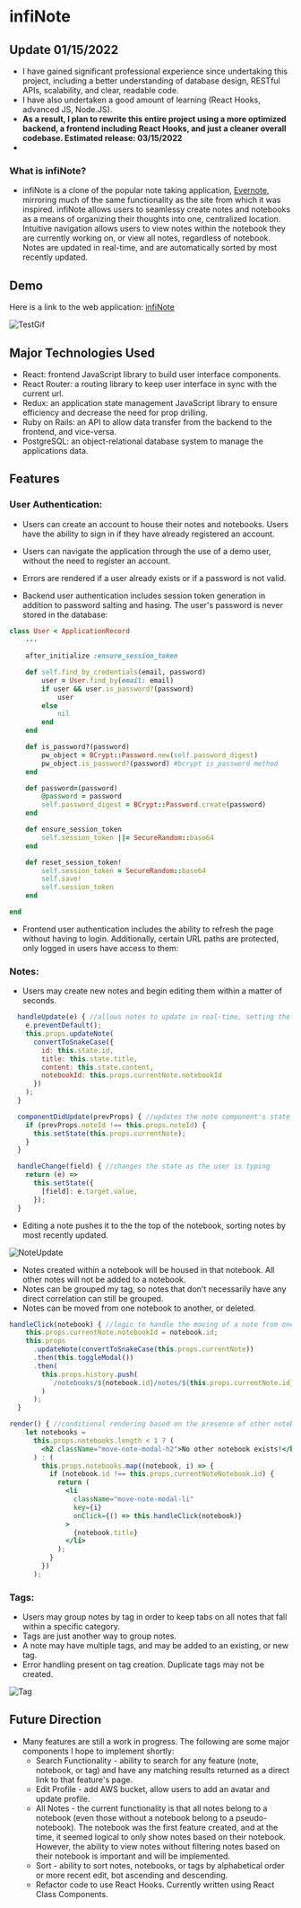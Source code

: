 # infiNote

## Update 01/15/2022
* I have gained significant professional experience since undertaking this project, including a better understanding of database design, RESTful APIs, scalability, and clear, readable code.
* I have also undertaken a good amount of learning (React Hooks, advanced JS, Node.JS).
* **As a result, I plan to rewrite this entire project using a more optimized backend, a frontend including React Hooks, and just a cleaner overall codebase. Estimated release: 03/15/2022**
* 
### What is infiNote?

* infiNote is a clone of the popular note taking application, [Evernote](http://evernote.com), mirroring much of the same functionality as the site from which it was inspired. infiNote allows users to seamlessy create notes and notebooks as a means of organizing their thoughts into one, centralized location. Intuitive navigation allows users to view notes within the notebook they are currently working on, or view all notes, regardless of notebook. Notes are updated in real-time, and are automatically sorted by most recently updated.

## Demo
Here is a link to the web application: [infiNote](http://infinote-app.herokuapp.com/#/)

![TestGif](https://user-images.githubusercontent.com/77806372/122686604-eda72b00-d1df-11eb-8029-22941bfe9595.gif)


## Major Technologies Used
* React: frontend JavaScript library to build user interface components.
* React Router: a routing library to keep user interface in sync with the current url.
* Redux: an application state management JavaScript library to ensure efficiency and decrease the need for prop drilling. 
* Ruby on Rails: an API to allow data transfer from the backend to the frontend, and vice-versa.
* PostgreSQL: an object-relational database system to manage the applications data.

## Features
### User Authentication:
* Users can create an account to house their notes and notebooks. Users have the ability to sign in if they have already registered an account.
* Users can navigate the application through the use of a demo user, without the need to register an account.
* Errors are rendered if a user already exists or if a password is not valid.

* Backend user authentication includes session token generation in addition to password salting and hasing. The user's password is never stored in the database: 
```ruby
class User < ApplicationRecord
    ...
    
    after_initialize :ensure_session_token

    def self.find_by_credentials(email, password)
        user = User.find_by(email: email)
        if user && user.is_password?(password)
            user
        else
            nil
        end
    end

    def is_password?(password)
        pw_object = BCrypt::Password.new(self.password_digest)
        pw_object.is_password?(password) #bcrypt is_password method
    end

    def password=(password)
        @password = password
        self.password_digest = BCrypt::Password.create(password)
    end

    def ensure_session_token
        self.session_token ||= SecureRandom::base64
    end

    def reset_session_token!
        self.session_token = SecureRandom::base64
        self.save!
        self.session_token
    end

end


```
* Frontend user authentication includes the ability to refresh the page without having to login. Additionally, certain URL paths are protected, only logged in users have access to them: 


### Notes:
* Users may create new notes and begin editing them within a matter of seconds. 
```jsx
  handleUpdate(e) { //allows notes to update in real-time, setting the react component state to the user's input
    e.preventDefault();
    this.props.updateNote(
      convertToSnakeCase({
        id: this.state.id,
        title: this.state.title,
        content: this.state.content,
        notebookId: this.props.currentNote.notebookId
      })
    );
  }

  componentDidUpdate(prevProps) { //updates the note component's state to render the most recently selected note
    if (prevProps.noteId !== this.props.noteId) {
      this.setState(this.props.currentNote);
    }
  }

  handleChange(field) { //changes the state as the user is typing
    return (e) =>
      this.setState({
        [field]: e.target.value,
      });
  }

```

* Editing a note pushes it to the the top of the notebook, sorting notes by most recently updated.  

![NoteUpdate](https://user-images.githubusercontent.com/77806372/122686661-5a222a00-d1e0-11eb-94bc-cb102ffad6c4.gif)
* Notes created within a notebook will be housed in that notebook. All other notes will not be added to a notebook.
* Notes can be grouped my tag, so notes that don't necessarily have any direct correlation can still be grouped.
* Notes can be moved from one notebook to another, or deleted. 


```jsx
handleClick(notebook) { //logic to handle the moving of a note from one notebook to another
    this.props.currentNote.notebookId = notebook.id;
    this.props
      .updateNote(convertToSnakeCase(this.props.currentNote))
      .then(this.toggleModal())
      .then(
        this.props.history.push(
          `/notebooks/${notebook.id}/notes/${this.props.currentNote.id}`
        )
      );
  }

render() { //conditional rendering based on the presence of other notebooks
    let notebooks =
      this.props.notebooks.length < 1 ? (
        <h2 className="move-note-modal-h2">No other notebook exists!</h2>
      ) : (
        this.props.notebooks.map((notebook, i) => {
          if (notebook.id !== this.props.currentNoteNotebook.id) {
            return (
              <li
                className="move-note-modal-li"
                key={i}
                onClick={() => this.handleClick(notebook)}
              >
                {notebook.title}
              </li>
            );
          }
        })
      );
```
### Tags:
* Users may group notes by tag in order to keep tabs on all notes that fall within a specific category.
* Tags are just another way to group notes. 
* A note may have multiple tags, and may be added to an existing, or new tag. 
* Error handling present on tag creation. Duplicate tags may not be created.

![Tag](https://user-images.githubusercontent.com/77806372/122686789-1bd93a80-d1e1-11eb-9917-86d497ed3616.gif)



## Future Direction
* Many features are still a work in progress. The following are some major components I hope to implement shortly:
  * Search Functionality - ability to search for any feature (note, notebook, or tag) and have any matching results returned as a direct link to that feature's page.
  * Edit Profile - add AWS bucket, allow users to add an avatar and update profile.
  * All Notes - the current functionality is that all notes belong to a notebook (even those without a notebook belong to a pseudo-notebook). The notebook was the first feature created, and at the time, it seemed logical to only show notes based on their notebook. However, the ability to view notes without filtering notes based on their notebook is important and will be implemented.
  * Sort - ability to sort notes, notebooks, or tags by alphabetical order or more recent edit, bot ascending and descending. 
  * Refactor code to use React Hooks. Currently written using React Class Components.
